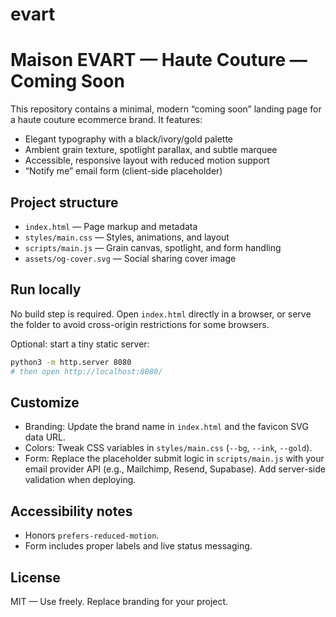 # evart
Maison EVART — Haute Couture — Coming Soon
=========================================

This repository contains a minimal, modern “coming soon” landing page for a haute couture ecommerce brand. It features:

- Elegant typography with a black/ivory/gold palette
- Ambient grain texture, spotlight parallax, and subtle marquee
- Accessible, responsive layout with reduced motion support
- “Notify me” email form (client-side placeholder)

Project structure
-----------------

- `index.html` — Page markup and metadata
- `styles/main.css` — Styles, animations, and layout
- `scripts/main.js` — Grain canvas, spotlight, and form handling
- `assets/og-cover.svg` — Social sharing cover image

Run locally
-----------

No build step is required. Open `index.html` directly in a browser, or serve the folder to avoid cross-origin restrictions for some browsers.

Optional: start a tiny static server:

```bash
python3 -m http.server 8080
# then open http://localhost:8080/
```

Customize
---------

- Branding: Update the brand name in `index.html` and the favicon SVG data URL.
- Colors: Tweak CSS variables in `styles/main.css` (`--bg`, `--ink`, `--gold`).
- Form: Replace the placeholder submit logic in `scripts/main.js` with your email provider API (e.g., Mailchimp, Resend, Supabase). Add server-side validation when deploying.

Accessibility notes
-------------------

- Honors `prefers-reduced-motion`.
- Form includes proper labels and live status messaging.

License
-------

MIT — Use freely. Replace branding for your project.

